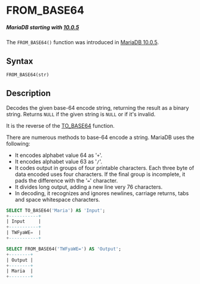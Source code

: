 # FROM_BASE64

##### MariaDB starting with [10.0.5](/kb/en/mariadb-1005-release-notes/)

The `FROM_BASE64()` function was introduced in [MariaDB 10.0.5](/kb/en/mariadb-1005-release-notes/).

## Syntax

```sql
FROM_BASE64(str)
```

## Description

Decodes the given base-64 encode string, returning the result as a binary string.  Returns `NULL` if the given string is `NULL` or if it's invalid.

It is the reverse of the [TO_BASE64](/built-in-functions/string-functions/to_base64) function.

There are numerous methods to base-64 encode a string.  MariaDB uses the following:

- It encodes alphabet value 64 as '`+`'.
- It encodes alphabet value 63 as '`/`'.
- It codes output in groups of four printable characters.  Each three byte of data encoded uses four characters.  If the final group is incomplete, it pads the difference with the '`=`' character.
- It divides long output, adding a new line very 76 characters.
- In decoding, it recognizes and ignores newlines, carriage returns, tabs and space whitespace characters.

```sql
SELECT TO_BASE64('Maria') AS 'Input';
+-----------+
| Input     |
+-----------+
| TWFyaWE=  |
+-----------+

SELECT FROM_BASE64('TWFyaWE=') AS 'Output';
+--------+
| Output |
+--------+
| Maria  |
+--------+
```